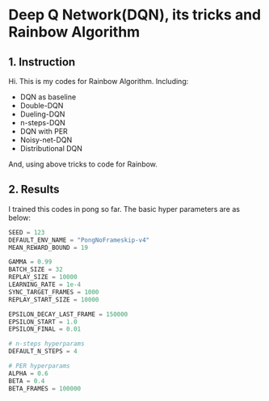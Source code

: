 # Deep Q Network(DQN), its tricks and Rainbow Algorithm

## 1. Instruction

Hi. This is my codes for Rainbow Algorithm. Including:

- DQN as baseline
- Double-DQN
- Dueling-DQN
- n-steps-DQN
- DQN with PER
- Noisy-net-DQN
- Distributional DQN

And, using above tricks to code for Rainbow.

## 2. Results

I trained this codes in pong so far. The basic hyper parameters are as below:

```python
SEED = 123
DEFAULT_ENV_NAME = "PongNoFrameskip-v4"
MEAN_REWARD_BOUND = 19

GAMMA = 0.99
BATCH_SIZE = 32
REPLAY_SIZE = 10000
LEARNING_RATE = 1e-4
SYNC_TARGET_FRAMES = 1000
REPLAY_START_SIZE = 10000

EPSILON_DECAY_LAST_FRAME = 150000
EPSILON_START = 1.0
EPSILON_FINAL = 0.01

# n-steps hyperparams
DEFAULT_N_STEPS = 4

# PER hyperparams
ALPHA = 0.6
BETA = 0.4
BETA_FRAMES = 100000

```


